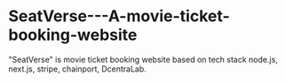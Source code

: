 # SeatVerse---A-movie-ticket-booking-website
"SeatVerse" is movie ticket booking website based on tech stack node.js, next.js, stripe, chainport, DcentraLab. 
